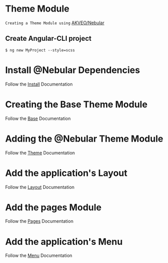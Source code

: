 # Theme Module

`Creating a Theme Module using` [AKVEO/Nebular](https://akveo.github.io/nebular/#/docs/getting-started/what-is-nebular)


## Create Angular-CLI project

```
$ ng new MyProject --style=scss
```

# Install @Nebular Dependencies

Follow the [Install](./docs/INSTALL.md) Documentation

# Creating the Base Theme Module

Follow the [Base](./docs/BASE.md) Documentation

# Adding the @Nebular Theme Module

Follow the [Theme](./docs/THEME.md) Documentation


# Add the application's Layout

Follow the [Layout](./docs/LAYOUT.md) Documentation

# Add the pages Module

Follow the [Pages](./docs/PAGES.md) Documentation

# Add the application's Menu

Follow the [Menu](./docs/MENU.md) Documentation
